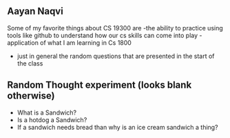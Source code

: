 ## Aayan Naqvi

Some of my favorite things about CS 19300 are
-the ability to practice using tools like github to understand how our cs skills can come into play
-application of what I am learning in Cs 1800
- just in general the random questions that are presented in the start of the class


## Random Thought experiment (looks blank otherwise)
- What is a Sandwich?
- Is a hotdog a Sandwich?
- If a sandwich needs bread than why is an ice cream sandwich a thing?
